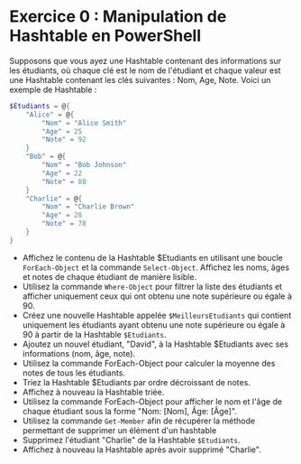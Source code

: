# Exercice 0 : Manipulation de Hashtable en PowerShell

Supposons que vous ayez une Hashtable contenant des informations sur les étudiants, où chaque clé est le nom de l'étudiant et chaque valeur est une Hashtable contenant les clés suivantes : Nom, Age, Note. Voici un exemple de Hashtable :

```powershell
$Etudiants = @{
    "Alice" = @{
        "Nom" = "Alice Smith"
        "Age" = 25
        "Note" = 92
    }
    "Bob" = @{
        "Nom" = "Bob Johnson"
        "Age" = 22
        "Note" = 88
    }
    "Charlie" = @{
        "Nom" = "Charlie Brown"
        "Age" = 28
        "Note" = 78
    }
}
```

* Affichez le contenu de la Hashtable $Etudiants en utilisant une boucle ```ForEach-Object``` et la commande ```Select-Object```. Affichez les noms, âges et notes de chaque étudiant de manière lisible.
* Utilisez la commande ```Where-Object``` pour filtrer la liste des étudiants et afficher uniquement ceux qui ont obtenu une note supérieure ou égale à 90.
* Créez une nouvelle Hashtable appelée ```$MeilleursEtudiants``` qui contient uniquement les étudiants ayant obtenu une note supérieure ou égale à 90 à partir de la Hashtable ```$Etudiants```.
* Ajoutez un nouvel étudiant, "David", à la Hashtable $Etudiants avec ses informations (nom, âge, note).
* Utilisez la commande ForEach-Object pour calculer la moyenne des notes de tous les étudiants.
* Triez la Hashtable $Etudiants par ordre décroissant de notes.
* Affichez à nouveau la Hashtable triée.
* Utilisez la commande ForEach-Object pour afficher le nom et l'âge de chaque étudiant sous la forme "Nom: [Nom], Âge: [Âge]".
* Utilisez la commande ```Get-Member``` afin de récupérer la méthode permettant de supprimer un élément d'un hashtable
* Supprimez l'étudiant "Charlie" de la Hashtable ```$Etudiants```.
* Affichez à nouveau la Hashtable après avoir supprimé "Charlie".
